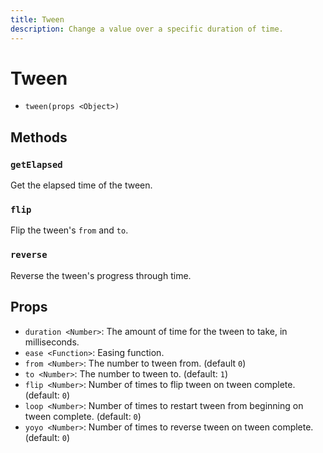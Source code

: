 ```yaml
---
title: Tween
description: Change a value over a specific duration of time.
---
```


# Tween

- `tween(props <Object>)`

## Methods

### `getElapsed`
Get the elapsed time of the tween.

### `flip`
Flip the tween's `from` and `to`.

### `reverse`
Reverse the tween's progress through time.

## Props

- `duration <Number>`: The amount of time for the tween to take, in milliseconds.
- `ease <Function>`: Easing function.
- `from <Number>`: The number to tween from. (default `0`)
- `to <Number>`: The number to tween to. (default: `1`)
- `flip <Number>`: Number of times to flip tween on tween complete. (default: `0`)
- `loop <Number>`: Number of times to restart tween from beginning on tween complete. (default: `0`)
- `yoyo <Number>`: Number of times to reverse tween on tween complete. (default: `0`)
